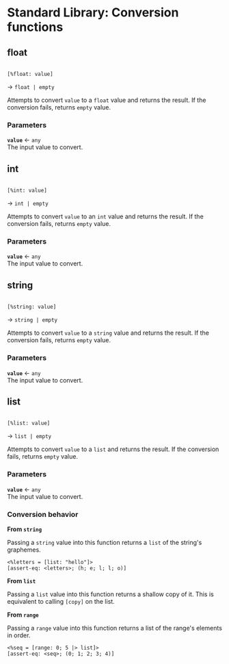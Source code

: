 # Standard Library: Conversion functions

## float

```rant

[%float: value]

```
&rarr; `float | empty`

Attempts to convert `value` to a `float` value and returns the result.
If the conversion fails, returns `empty` value.

### Parameters

**`value`** &larr; `any` <br/>
The input value to convert.


## int

```rant

[%int: value]

```
&rarr; `int | empty`

Attempts to convert `value` to an `int` value and returns the result.
If the conversion fails, returns `empty` value.

### Parameters

**`value`** &larr; `any` <br/>
The input value to convert.


## string

```rant

[%string: value]

```
&rarr; `string | empty`

Attempts to convert `value` to a `string` value and returns the result.
If the conversion fails, returns `empty` value.

### Parameters

**`value`** &larr; `any` <br/>
The input value to convert.


## list

```rant

[%list: value]

```
&rarr; `list | empty`

Attempts to convert `value` to a `list` and returns the result.
If the conversion fails, returns `empty` value.

### Parameters

**`value`** &larr; `any` <br/>
The input value to convert.

### Conversion behavior

**From `string`**

Passing a `string` value into this function returns a `list` of the string's graphemes.

```rant
<%letters = [list: "hello"]>
[assert-eq: <letters>; (h; e; l; l; o)]
```

**From `list`**

Passing a `list` value into this function returns a shallow copy of it.
This is equivalent to calling `[copy]` on the list.

**From `range`**

Passing a `range` value into this function returns a list of the range's elements in order.

```rant
<%seq = [range: 0; 5 |> list]>
[assert-eq: <seq>; (0; 1; 2; 3; 4)]
```